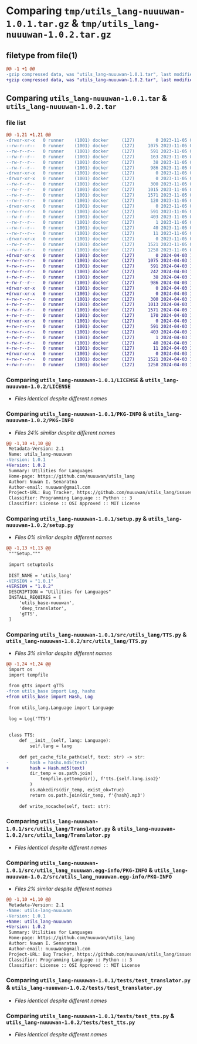 # Comparing `tmp/utils_lang-nuuuwan-1.0.1.tar.gz` & `tmp/utils_lang-nuuuwan-1.0.2.tar.gz`

## filetype from file(1)

```diff
@@ -1 +1 @@
-gzip compressed data, was "utils_lang-nuuuwan-1.0.1.tar", last modified: Sun Nov  5 09:30:30 2023, max compression
+gzip compressed data, was "utils_lang-nuuuwan-1.0.2.tar", last modified: Wed Apr  3 16:13:21 2024, max compression
```

## Comparing `utils_lang-nuuuwan-1.0.1.tar` & `utils_lang-nuuuwan-1.0.2.tar`

### file list

```diff
@@ -1,21 +1,21 @@
-drwxr-xr-x   0 runner    (1001) docker     (127)        0 2023-11-05 09:30:30.829428 utils_lang-nuuuwan-1.0.1/
--rw-r--r--   0 runner    (1001) docker     (127)     1075 2023-11-05 09:29:56.000000 utils_lang-nuuuwan-1.0.1/LICENSE
--rw-r--r--   0 runner    (1001) docker     (127)      591 2023-11-05 09:30:30.829428 utils_lang-nuuuwan-1.0.1/PKG-INFO
--rw-r--r--   0 runner    (1001) docker     (127)      163 2023-11-05 09:29:56.000000 utils_lang-nuuuwan-1.0.1/README.md
--rw-r--r--   0 runner    (1001) docker     (127)       38 2023-11-05 09:30:30.829428 utils_lang-nuuuwan-1.0.1/setup.cfg
--rw-r--r--   0 runner    (1001) docker     (127)      986 2023-11-05 09:29:56.000000 utils_lang-nuuuwan-1.0.1/setup.py
-drwxr-xr-x   0 runner    (1001) docker     (127)        0 2023-11-05 09:30:30.825428 utils_lang-nuuuwan-1.0.1/src/
-drwxr-xr-x   0 runner    (1001) docker     (127)        0 2023-11-05 09:30:30.829428 utils_lang-nuuuwan-1.0.1/src/utils_lang/
--rw-r--r--   0 runner    (1001) docker     (127)      300 2023-11-05 09:29:56.000000 utils_lang-nuuuwan-1.0.1/src/utils_lang/Language.py
--rw-r--r--   0 runner    (1001) docker     (127)     1015 2023-11-05 09:29:56.000000 utils_lang-nuuuwan-1.0.1/src/utils_lang/TTS.py
--rw-r--r--   0 runner    (1001) docker     (127)     1571 2023-11-05 09:29:56.000000 utils_lang-nuuuwan-1.0.1/src/utils_lang/Translator.py
--rw-r--r--   0 runner    (1001) docker     (127)      120 2023-11-05 09:29:56.000000 utils_lang-nuuuwan-1.0.1/src/utils_lang/__init__.py
-drwxr-xr-x   0 runner    (1001) docker     (127)        0 2023-11-05 09:30:30.829428 utils_lang-nuuuwan-1.0.1/src/utils_lang_nuuuwan.egg-info/
--rw-r--r--   0 runner    (1001) docker     (127)      591 2023-11-05 09:30:30.000000 utils_lang-nuuuwan-1.0.1/src/utils_lang_nuuuwan.egg-info/PKG-INFO
--rw-r--r--   0 runner    (1001) docker     (127)      403 2023-11-05 09:30:30.000000 utils_lang-nuuuwan-1.0.1/src/utils_lang_nuuuwan.egg-info/SOURCES.txt
--rw-r--r--   0 runner    (1001) docker     (127)        1 2023-11-05 09:30:30.000000 utils_lang-nuuuwan-1.0.1/src/utils_lang_nuuuwan.egg-info/dependency_links.txt
--rw-r--r--   0 runner    (1001) docker     (127)       40 2023-11-05 09:30:30.000000 utils_lang-nuuuwan-1.0.1/src/utils_lang_nuuuwan.egg-info/requires.txt
--rw-r--r--   0 runner    (1001) docker     (127)       11 2023-11-05 09:30:30.000000 utils_lang-nuuuwan-1.0.1/src/utils_lang_nuuuwan.egg-info/top_level.txt
-drwxr-xr-x   0 runner    (1001) docker     (127)        0 2023-11-05 09:30:30.829428 utils_lang-nuuuwan-1.0.1/tests/
--rw-r--r--   0 runner    (1001) docker     (127)     1521 2023-11-05 09:29:56.000000 utils_lang-nuuuwan-1.0.1/tests/test_translator.py
--rw-r--r--   0 runner    (1001) docker     (127)     1258 2023-11-05 09:29:56.000000 utils_lang-nuuuwan-1.0.1/tests/test_tts.py
+drwxr-xr-x   0 runner    (1001) docker     (127)        0 2024-04-03 16:13:21.698855 utils_lang-nuuuwan-1.0.2/
+-rw-r--r--   0 runner    (1001) docker     (127)     1075 2024-04-03 16:13:01.000000 utils_lang-nuuuwan-1.0.2/LICENSE
+-rw-r--r--   0 runner    (1001) docker     (127)      591 2024-04-03 16:13:21.698855 utils_lang-nuuuwan-1.0.2/PKG-INFO
+-rw-r--r--   0 runner    (1001) docker     (127)      242 2024-04-03 16:13:01.000000 utils_lang-nuuuwan-1.0.2/README.md
+-rw-r--r--   0 runner    (1001) docker     (127)       38 2024-04-03 16:13:21.698855 utils_lang-nuuuwan-1.0.2/setup.cfg
+-rw-r--r--   0 runner    (1001) docker     (127)      986 2024-04-03 16:13:01.000000 utils_lang-nuuuwan-1.0.2/setup.py
+drwxr-xr-x   0 runner    (1001) docker     (127)        0 2024-04-03 16:13:21.694855 utils_lang-nuuuwan-1.0.2/src/
+drwxr-xr-x   0 runner    (1001) docker     (127)        0 2024-04-03 16:13:21.694855 utils_lang-nuuuwan-1.0.2/src/utils_lang/
+-rw-r--r--   0 runner    (1001) docker     (127)      300 2024-04-03 16:13:01.000000 utils_lang-nuuuwan-1.0.2/src/utils_lang/Language.py
+-rw-r--r--   0 runner    (1001) docker     (127)     1013 2024-04-03 16:13:01.000000 utils_lang-nuuuwan-1.0.2/src/utils_lang/TTS.py
+-rw-r--r--   0 runner    (1001) docker     (127)     1571 2024-04-03 16:13:01.000000 utils_lang-nuuuwan-1.0.2/src/utils_lang/Translator.py
+-rw-r--r--   0 runner    (1001) docker     (127)      170 2024-04-03 16:13:01.000000 utils_lang-nuuuwan-1.0.2/src/utils_lang/__init__.py
+drwxr-xr-x   0 runner    (1001) docker     (127)        0 2024-04-03 16:13:21.698855 utils_lang-nuuuwan-1.0.2/src/utils_lang_nuuuwan.egg-info/
+-rw-r--r--   0 runner    (1001) docker     (127)      591 2024-04-03 16:13:21.000000 utils_lang-nuuuwan-1.0.2/src/utils_lang_nuuuwan.egg-info/PKG-INFO
+-rw-r--r--   0 runner    (1001) docker     (127)      403 2024-04-03 16:13:21.000000 utils_lang-nuuuwan-1.0.2/src/utils_lang_nuuuwan.egg-info/SOURCES.txt
+-rw-r--r--   0 runner    (1001) docker     (127)        1 2024-04-03 16:13:21.000000 utils_lang-nuuuwan-1.0.2/src/utils_lang_nuuuwan.egg-info/dependency_links.txt
+-rw-r--r--   0 runner    (1001) docker     (127)       40 2024-04-03 16:13:21.000000 utils_lang-nuuuwan-1.0.2/src/utils_lang_nuuuwan.egg-info/requires.txt
+-rw-r--r--   0 runner    (1001) docker     (127)       11 2024-04-03 16:13:21.000000 utils_lang-nuuuwan-1.0.2/src/utils_lang_nuuuwan.egg-info/top_level.txt
+drwxr-xr-x   0 runner    (1001) docker     (127)        0 2024-04-03 16:13:21.698855 utils_lang-nuuuwan-1.0.2/tests/
+-rw-r--r--   0 runner    (1001) docker     (127)     1521 2024-04-03 16:13:01.000000 utils_lang-nuuuwan-1.0.2/tests/test_translator.py
+-rw-r--r--   0 runner    (1001) docker     (127)     1258 2024-04-03 16:13:01.000000 utils_lang-nuuuwan-1.0.2/tests/test_tts.py
```

### Comparing `utils_lang-nuuuwan-1.0.1/LICENSE` & `utils_lang-nuuuwan-1.0.2/LICENSE`

 * *Files identical despite different names*

### Comparing `utils_lang-nuuuwan-1.0.1/PKG-INFO` & `utils_lang-nuuuwan-1.0.2/PKG-INFO`

 * *Files 24% similar despite different names*

```diff
@@ -1,10 +1,10 @@
 Metadata-Version: 2.1
 Name: utils_lang-nuuuwan
-Version: 1.0.1
+Version: 1.0.2
 Summary: Utilities for Languages
 Home-page: https://github.com/nuuuwan/utils_lang
 Author: Nuwan I. Senaratna
 Author-email: nuuuwan@gmail.com
 Project-URL: Bug Tracker, https://github.com/nuuuwan/utils_lang/issues
 Classifier: Programming Language :: Python :: 3
 Classifier: License :: OSI Approved :: MIT License
```

### Comparing `utils_lang-nuuuwan-1.0.1/setup.py` & `utils_lang-nuuuwan-1.0.2/setup.py`

 * *Files 0% similar despite different names*

```diff
@@ -1,13 +1,13 @@
 """Setup."""
 
 import setuptools
 
 DIST_NAME = 'utils_lang'
-VERSION = "1.0.1"
+VERSION = "1.0.2"
 DESCRIPTION = "Utilities for Languages"
 INSTALL_REQUIRES = [
     'utils_base-nuuuwan',
     'deep_translator',
     'gTTS',
 ]
```

### Comparing `utils_lang-nuuuwan-1.0.1/src/utils_lang/TTS.py` & `utils_lang-nuuuwan-1.0.2/src/utils_lang/TTS.py`

 * *Files 3% similar despite different names*

```diff
@@ -1,24 +1,24 @@
 import os
 import tempfile
 
 from gtts import gTTS
-from utils_base import Log, hashx
+from utils_base import Hash, Log
 
 from utils_lang.Language import Language
 
 log = Log('TTS')
 
 
 class TTS:
     def __init__(self, lang: Language):
         self.lang = lang
 
     def get_cache_file_path(self, text: str) -> str:
-        hash = hashx.md5(text)
+        hash = Hash.md5(text)
         dir_temp = os.path.join(
             tempfile.gettempdir(), f'tts.{self.lang.iso2}'
         )
         os.makedirs(dir_temp, exist_ok=True)
         return os.path.join(dir_temp, f'{hash}.mp3')
 
     def write_nocache(self, text: str):
```

### Comparing `utils_lang-nuuuwan-1.0.1/src/utils_lang/Translator.py` & `utils_lang-nuuuwan-1.0.2/src/utils_lang/Translator.py`

 * *Files identical despite different names*

### Comparing `utils_lang-nuuuwan-1.0.1/src/utils_lang_nuuuwan.egg-info/PKG-INFO` & `utils_lang-nuuuwan-1.0.2/src/utils_lang_nuuuwan.egg-info/PKG-INFO`

 * *Files 2% similar despite different names*

```diff
@@ -1,10 +1,10 @@
 Metadata-Version: 2.1
-Name: utils-lang-nuuuwan
-Version: 1.0.1
+Name: utils_lang-nuuuwan
+Version: 1.0.2
 Summary: Utilities for Languages
 Home-page: https://github.com/nuuuwan/utils_lang
 Author: Nuwan I. Senaratna
 Author-email: nuuuwan@gmail.com
 Project-URL: Bug Tracker, https://github.com/nuuuwan/utils_lang/issues
 Classifier: Programming Language :: Python :: 3
 Classifier: License :: OSI Approved :: MIT License
```

### Comparing `utils_lang-nuuuwan-1.0.1/tests/test_translator.py` & `utils_lang-nuuuwan-1.0.2/tests/test_translator.py`

 * *Files identical despite different names*

### Comparing `utils_lang-nuuuwan-1.0.1/tests/test_tts.py` & `utils_lang-nuuuwan-1.0.2/tests/test_tts.py`

 * *Files identical despite different names*

